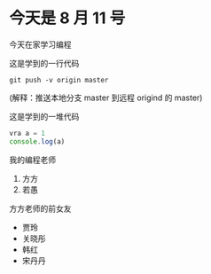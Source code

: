 # 今天是 8 月 11 号

今天在家学习编程

这是学到的一行代码

    git push -v origin master

(解释：推送本地分支 master 到远程 origind 的 master)

这是学到的一堆代码

```javascript
vra a = 1
console.log(a)
```

我的编程老师

1. 方方
2. 若愚

方方老师的前女友

- 贾玲
- 关晓彤
- 韩红
- 宋丹丹
